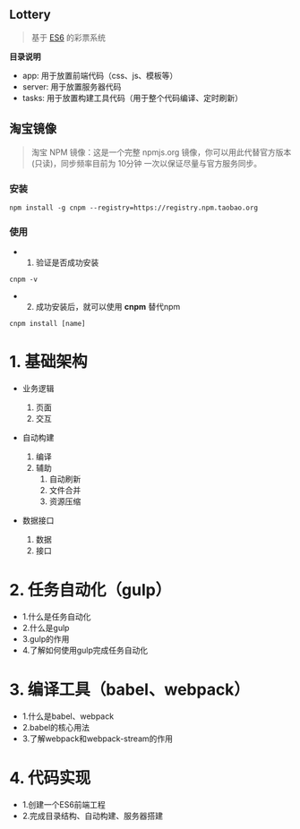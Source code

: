 Lottery
--------
> 基于 [ES6](http://es6.ruanyifeng.com/) 的彩票系统

**目录说明**
- app: 用于放置前端代码（css、js、模板等）
- server: 用于放置服务器代码
- tasks: 用于放置构建工具代码（用于整个代码编译、定时刷新）


## 淘宝镜像
> 淘宝 NPM 镜像：这是一个完整 npmjs.org 镜像，你可以用此代替官方版本(只读)，同步频率目前为 10分钟 一次以保证尽量与官方服务同步。

### 安装
```
npm install -g cnpm --registry=https://registry.npm.taobao.org
```
### 使用
- 1. 验证是否成功安装
```
cnpm -v
```
- 2. 成功安装后，就可以使用 **cnpm** 替代npm
```
cnpm install [name]
```

# 1. 基础架构
- 业务逻辑
	1. 页面
	2. 交互

- 自动构建
	1. 编译 
	2. 辅助
		1. 自动刷新 
		2. 文件合并 
		3. 资源压缩

- 数据接口
	1. 数据 
	2. 接口


# 2. 任务自动化（gulp）
- 1.什么是任务自动化
- 2.什么是gulp
- 3.gulp的作用
- 4.了解如何使用gulp完成任务自动化


# 3. 编译工具（babel、webpack）
- 1.什么是babel、webpack
- 2.babel的核心用法
- 3.了解webpack和webpack-stream的作用
# 4. 代码实现
- 1.创建一个ES6前端工程
- 2.完成目录结构、自动构建、服务器搭建



